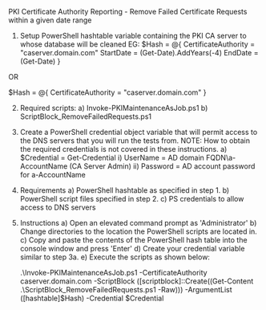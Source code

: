 PKI Certificate Authority Reporting - Remove Failed Certificate Requests within a given date range1) Setup PowerShell hashtable variable containing the PKI CA server to whose database will be cleanedEG:$Hash = @{	CertificateAuthority = "caserver.domain.com"	StartDate = (Get-Date).AddYears(-4)	EndDate = (Get-Date)}OR$Hash = @{	CertificateAuthority = "caserver.domain.com"}2) Required scripts:	a) Invoke-PKIMaintenanceAsJob.ps1	b) ScriptBlock_RemoveFailedRequests.ps13) Create a PowerShell credential object variable that will permit access to the DNS servers that you will run the tests from.	NOTE: How to obtain the required credentials is not covered in these instructions.	a) $Credential = Get-Credential		i) UserName = AD domain FQDN\a-AccountName (CA Server Admin)		ii) Password = AD account password for a-AccountName4) Requirements	a) PowerShell hashtable as specified in step 1.	b) PowerShell script files specified in step 2.	c) PS credentials to allow access to DNS servers5) Instructions	a) Open an elevated command prompt as 'Administrator'	b) Change directories to the location the PowerShell scripts are located in.	c) Copy and paste the contents of the PowerShell hash table into the console window and press 'Enter'	d) Create your credential variable similar to step 3a.	e) Execute the scripts as shown below:		 .\Invoke-PKIMaintenanceAsJob.ps1 -CertificateAuthority caserver.domain.com -ScriptBlock ([scriptblock]::Create((Get-Content .\ScriptBlock_RemoveFailedRequests.ps1 -Raw))) -ArgumentList ([hashtable]$Hash) -Credential $Credential